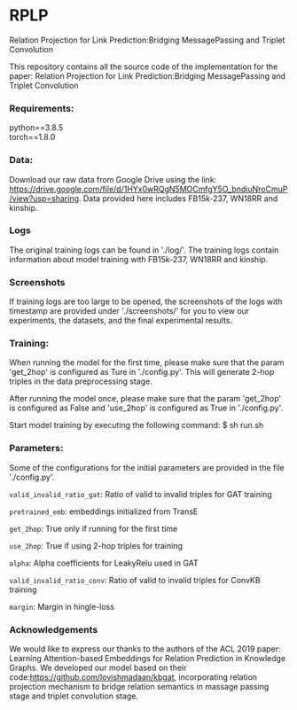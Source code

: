 # RPLP
Relation Projection for Link Prediction:Bridging MessagePassing and Triplet Convolution

This repository contains all the source code of the implementation for the paper: Relation Projection for Link Prediction:Bridging MessagePassing and Triplet Convolution

### Requirements:
python==3.8.5  
torch==1.8.0

### Data:
Download our raw data from Google Drive using the link: https://drive.google.com/file/d/1HYx0wRQgN5MOCmfgY5O_bndiuNroCmuP/view?usp=sharing. Data provided here includes FB15k-237, WN18RR and kinship.

### Logs
The original training logs can be found in './log/'. The training logs contain information about model training with FB15k-237, WN18RR and kinship.

### Screenshots
If training logs are too large to be opened, the screenshots of the logs with timestamp are provided under './screenshots/' for you to view our experiments, the datasets, and the final experimental results.

### Training:
When running the model for the first time, please make sure that the param 'get_2hop' is configured as Ture in './config.py'. This will generate 2-hop triples in the data preprocessing stage.
  
After running the model once, please make sure that the param 'get_2hop' is configured as False and 'use_2hop' is configured as True in './config.py'.

Start model training by executing the following command:
$ sh run.sh

### Parameters:
Some of the configurations for the initial parameters are provided in the file './config.py'.  
 
`valid_invalid_ratio_gat`: Ratio of valid to invalid triples for GAT training  

`pretrained_emb`: embeddings initialized from TransE  

`get_2hop`: True only if running for the first time  

`use_2hop`: True if using 2-hop triples for training  

`alpha`: Alpha coefficients for LeakyRelu used in GAT  

`valid_invalid_ratio_conv`: Ratio of valid to invalid triples for ConvKB training  

`margin`: Margin in hingle-loss  

### Acknowledgements
We would like to express our thanks to the authors of the ACL 2019 paper: Learning Attention-based Embeddings for Relation Prediction in Knowledge Graphs. We developed our model based on their code:https://github.com/lovishmadaan/kbgat, incorporating relation projection mechanism to bridge relation semantics in massage passing stage and triplet convolution stage.

